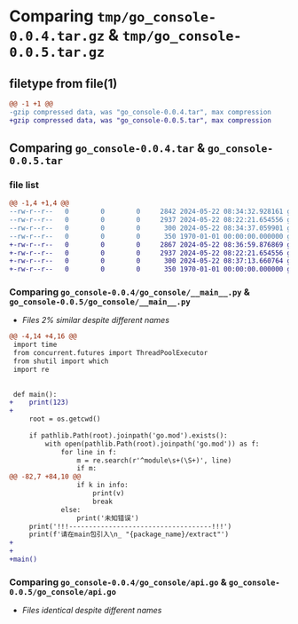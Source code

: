 # Comparing `tmp/go_console-0.0.4.tar.gz` & `tmp/go_console-0.0.5.tar.gz`

## filetype from file(1)

```diff
@@ -1 +1 @@
-gzip compressed data, was "go_console-0.0.4.tar", max compression
+gzip compressed data, was "go_console-0.0.5.tar", max compression
```

## Comparing `go_console-0.0.4.tar` & `go_console-0.0.5.tar`

### file list

```diff
@@ -1,4 +1,4 @@
--rw-r--r--   0        0        0     2842 2024-05-22 08:34:32.928161 go_console-0.0.4/go_console/__main__.py
--rw-r--r--   0        0        0     2937 2024-05-22 08:22:21.654556 go_console-0.0.4/go_console/api.go
--rw-r--r--   0        0        0      300 2024-05-22 08:34:37.059901 go_console-0.0.4/pyproject.toml
--rw-r--r--   0        0        0      350 1970-01-01 00:00:00.000000 go_console-0.0.4/PKG-INFO
+-rw-r--r--   0        0        0     2867 2024-05-22 08:36:59.876869 go_console-0.0.5/go_console/__main__.py
+-rw-r--r--   0        0        0     2937 2024-05-22 08:22:21.654556 go_console-0.0.5/go_console/api.go
+-rw-r--r--   0        0        0      300 2024-05-22 08:37:13.660764 go_console-0.0.5/pyproject.toml
+-rw-r--r--   0        0        0      350 1970-01-01 00:00:00.000000 go_console-0.0.5/PKG-INFO
```

### Comparing `go_console-0.0.4/go_console/__main__.py` & `go_console-0.0.5/go_console/__main__.py`

 * *Files 2% similar despite different names*

```diff
@@ -4,14 +4,16 @@
 import time
 from concurrent.futures import ThreadPoolExecutor
 from shutil import which
 import re
 
 
 def main():
+    print(123)
+
     root = os.getcwd()
 
     if pathlib.Path(root).joinpath('go.mod').exists():
         with open(pathlib.Path(root).joinpath('go.mod')) as f:
             for line in f:
                 m = re.search(r'^module\s+(\S+)', line)
                 if m:
@@ -82,7 +84,10 @@
                 if k in info:
                     print(v)
                     break
             else:
                 print('未知错误')
     print('!!!------------------------------------!!!')
     print(f'请在main包引入\n_ "{package_name}/extract"')
+
+
+main()
```

### Comparing `go_console-0.0.4/go_console/api.go` & `go_console-0.0.5/go_console/api.go`

 * *Files identical despite different names*

